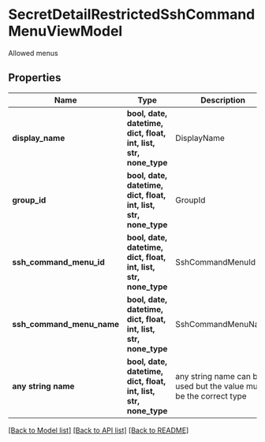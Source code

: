 # SecretDetailRestrictedSshCommandMenuViewModel

Allowed menus

## Properties
Name | Type | Description | Notes
------------ | ------------- | ------------- | -------------
**display_name** | **bool, date, datetime, dict, float, int, list, str, none_type** | DisplayName | [optional] 
**group_id** | **bool, date, datetime, dict, float, int, list, str, none_type** | GroupId | [optional] 
**ssh_command_menu_id** | **bool, date, datetime, dict, float, int, list, str, none_type** | SshCommandMenuId | [optional] 
**ssh_command_menu_name** | **bool, date, datetime, dict, float, int, list, str, none_type** | SshCommandMenuName | [optional] 
**any string name** | **bool, date, datetime, dict, float, int, list, str, none_type** | any string name can be used but the value must be the correct type | [optional]

[[Back to Model list]](../README.md#documentation-for-models) [[Back to API list]](../README.md#documentation-for-api-endpoints) [[Back to README]](../README.md)


